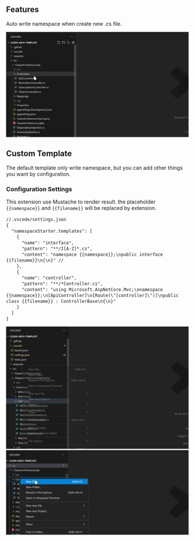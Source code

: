 ## Features

Auto write namespace when create new .cs file.

![Auto write Namespace](img/IMG_5399.GIF)

## Custom Template

The default template only write namespace, but you can add other things you want by configuration.

### Configuration Settings

This extension use Mustache to render result. the placeholder `{{namespace}}` and `{{filename}}` will be replaced by extension.

```jsonc
//.vscode/settings.json
{
  "namespaceStarter.templates": [
    {
      "name": "interface",
      "pattern": "**/I[A-Z]*.cs",
      "content": "namespace {{namespace}};\npublic interface {{filename}}\n{\n}" //
    },
    {
      "name": "controller",
      "pattern": "**/*Controller.cs",
      "content": "using Microsoft.AspNetCore.Mvc;\nnamespace {{namespace}};\n[ApiController]\n[Route(\"[controller]\")]\npublic class {{filename}} : ControllerBase\n{\n}"
    }
  ]
}
```
![Write interface ](img/IMG_5402.GIF)
![Write controller ](img/IMG_5403.GIF)
